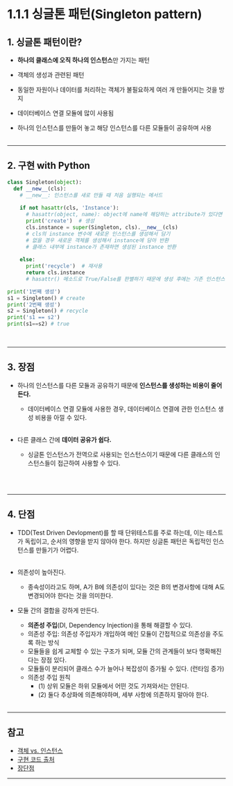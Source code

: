 # 1.1.1 싱글톤 패턴(Singleton pattern)

## 1. 싱글톤 패턴이란?
- **하나의 클래스에 오직 하나의 인스턴스**만 가지는 패턴<br>

- 객체의 생성과 관련된 패턴
- 동일한 자원이나 데이터를 처리하는 객체가 불필요하게 여러 개 만들어지는 것을 방지
- 데이터베이스 연결 모듈에 많이 사용됨
- 하나의 인스턴스를 만들어 놓고 해당 인스턴스를 다른 모듈들이 공유하며 사용
<br><br>

---
## 2. 구현 with Python

```python
class Singleton(object):
  def __new__(cls):   
    # __new__: 인스턴스를 새로 만들 때 처음 실행되는 메서드
    
    if not hasattr(cls, 'Instance'):
      # hasattr(object, name): object에 name에 해당하는 attribute가 있다면 true, 없다면 false 반환
      print('create')  # 생성
      cls.instance = super(Singleton, cls).__new__(cls)
      # cls의 instance 변수에 새로운 인스턴스를 생성해서 담기
      # 없을 경우 새로운 객체를 생성해서 instance에 담아 반환
      # 클래스 내부에 instance가 존재하면 생성된 instance 반환
    
    else:
      print('recycle')  # 재사용
      return cls.instance
      # hasattr() 메소드로 True/False를 판별하기 때문에 생성 후에는 기존 인스턴스만 반환

print('1번째 생성')
s1 = Singleton() # create
print('2번째 생성')
s2 = Singleton() # recycle
print('s1 == s2')
print(s1==s2) # true
```
<br>

---
## 3. 장점
- 하나의 인스턴스를 다른 모듈과 공유하기 때문에 **인스턴스를 생성하는 비용이 줄어든다.**
  -  데이터베이스 연결 모듈에 사용한 경우, 데이터베이스 연결에 관한 인스턴스 생성 비용을 아낄 수 있다.
<BR><br>

- 다른 클래스 간에 **데이터 공유가 쉽다.**
  - 싱글톤 인스턴스가 전역으로 사용되는 인스턴스이기 때문에 다른 클래스의 인스턴스들이 접근하여 사용할 수 있다.

<br><br>

---
## 4. 단점
- TDD(Test Driven Devlopment)를 할 때 단위테스트를 주로 하는데, 이는 테스트가 독립이고, 순서의 영향을 받지 않아야 한다. 하지만 싱글톤 패턴은 독립적인 인스턴스를 만들기가 어렵다.
<BR><br>

- 의존성이 높아진다.
  - 종속성이라고도 하며, A가 B에 의존성이 있다는 것은 B의 변경사항에 대해 A도 변경되어야 한다는 것을 의미한다.

- 모듈 간의 결합을 강하게 만든다.
  - **의존성 주입**(DI, Dependency Injection)을 통해 해결할 수 있다.
  - 의존성 주입: 의존성 주입자가 개입하여 메인 모듈이 간접적으로 의존성을 주도록 하는 방식
  - 모듈들을 쉽게 교체할 수 있는 구조가 되며, 모듈 간의 관계들이 보다 명확해진다는 장점 있다.
  - 모듈들이 분리되어 클래스 수가 늘어나 복잡성이 증가될 수 있다. (런타임 증가)
  - 의존성 주입 원칙
    - (1) 상위 모듈은 하위 모듈에서 어떤 것도 가져와서는 안된다.
    - (2) 둘다 추상화에 의존해야하며, 세부 사항에 의존하지 말아야 한다.
<br><br>

---
## 참고
- [객체 vs. 인스턴스](https://gmlwjd9405.github.io/2018/09/17/class-object-instance.html)
- [구현 코드 출처](https://jroomstudio.tistory.com/41)
- [장단점](https://velog.io/@devroomie/CS-%EC%8A%A4%ED%84%B0%EB%94%94-1.1-%EB%94%94%EC%9E%90%EC%9D%B8-%ED%8C%A8%ED%84%B4)


---